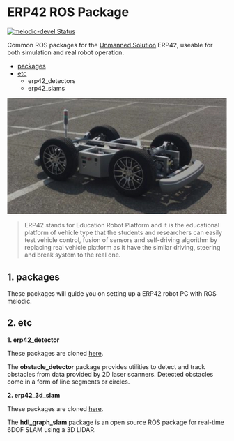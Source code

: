 # ERP42 ROS Package

[![melodic-devel Status](https://github.com/ROBOTIS-GIT/turtlebot3/workflows/melodic-devel/badge.svg)](https://github.com/ROBOTIS-GIT/turtlebot3/tree/melodic-devel)

Common ROS packages for the [Unmanned Solution](http://www.unmansol.com/index.html) ERP42, useable for both simulation and real robot operation.

- [packages](https://github.com/jdj2261/ERP-ROS/tree/master/packages)
- [etc](https://github.com/jdj2261/ERP-ROS/tree/master/etc)
  - erp42_detectors
  - erp42_slams

<left><img src="doc/erp42.png"></left>

> ERP42 stands for Education Robot Platform and it is the educational platform of vehicle type that the students and researchers can easily test vehicle control, fusion of sensors and self-driving algorithm by replacing real vehicle platform as it have the similar driving, steering and break system to the real one.



## 1. packages

These packages will guide you on setting up a ERP42 robot PC with ROS melodic.



## 2. etc

**1. erp42_detector**

These packages are cloned [here](https://github.com/tysik/obstacle_detector).

The **obstacle_detector** package provides utilities to detect and track obstacles from data provided by 2D laser scanners. Detected obstacles come in a form of line segments or circles.



**2. erp42_3d_slam**

These packages are cloned [here](https://github.com/koide3/hdl_graph_slam).

The **hdl_graph_slam** package is an open source ROS package for real-time 6DOF SLAM using a 3D LIDAR.
